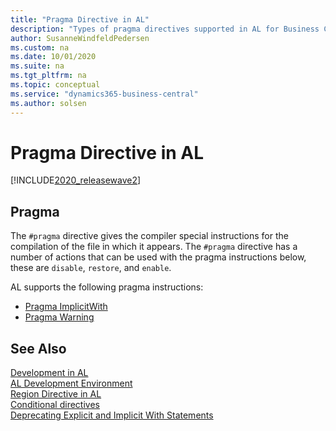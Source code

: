 ```yaml
---
title: "Pragma Directive in AL"
description: "Types of pragma directives supported in AL for Business Central"
author: SusanneWindfeldPedersen
ms.custom: na
ms.date: 10/01/2020
ms.suite: na
ms.tgt_pltfrm: na
ms.topic: conceptual
ms.service: "dynamics365-business-central"
ms.author: solsen
---
```


# Pragma Directive in AL

[!INCLUDE[2020_releasewave2](../../includes/2020_releasewave2.md)]

## Pragma

The `#pragma` directive gives the compiler special instructions for the compilation of the file in which it appears. The `#pragma` directive has a number of actions that can be used with the pragma instructions below, these are `disable`, `restore`, and `enable`.

AL supports the following pragma instructions:

- [Pragma ImplicitWith](devenv-directive-pragma-implicitwith.md)
- [Pragma Warning](devenv-directive-pragma-warning.md)

## See Also

[Development in AL](../devenv-dev-overview.md)  
[AL Development Environment](../devenv-reference-overview.md)  
[Region Directive in AL](devenv-directive-region.md)  
[Conditional directives](devenv-directives-in-al.md#conditional-directives)  
[Deprecating Explicit and Implicit With Statements](../devenv-deprecating-with-statements-overview.md)